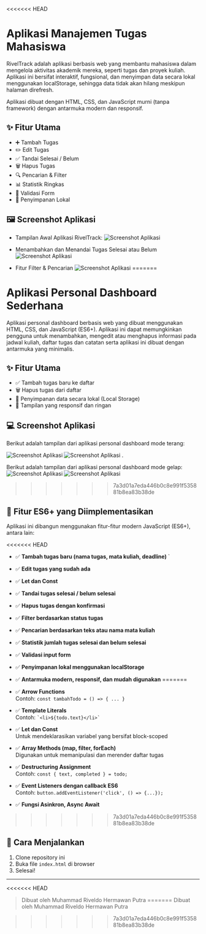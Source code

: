 <<<<<<< HEAD
# Aplikasi Manajemen Tugas Mahasiswa

RivelTrack adalah aplikasi berbasis web yang membantu mahasiswa dalam mengelola aktivitas akademik mereka, seperti tugas dan proyek kuliah.
Aplikasi ini bersifat interaktif, fungsional, dan menyimpan data secara lokal menggunakan localStorage, sehingga data tidak akan hilang meskipun halaman direfresh.

Aplikasi dibuat dengan HTML, CSS, dan JavaScript murni (tanpa framework) dengan antarmuka modern dan responsif.

## ✨ Fitur Utama
- ➕ Tambah Tugas
- ✏️ Edit Tugas
- ✅ Tandai Selesai / Belum
- 🗑️ Hapus Tugas
- 🔍 Pencarian & Filter
- 📊 Statistik Ringkas
- 🧠 Validasi Form
- 💾 Penyimpanan Lokal

## 🖼️ Screenshot Aplikasi

- Tampilan Awal Aplikasi RivelTrack:
![Screenshot Aplikasi](./images/Dashboard.png)

- Menambahkan dan Menandai Tugas Selesai atau Belum
![Screenshot Aplikasi](./images/ListTugas.png)

- Fitur Filter & Pencarian
![Screenshot Aplikasi](./images/Searching.png)
=======
# Aplikasi Personal Dashboard Sederhana

Aplikasi personal dashboard berbasis web yang dibuat menggunakan HTML, CSS, dan JavaScript (ES6+). Aplikasi ini dapat memungkinkan pengguna untuk menambahkan, mengedit atau menghapus informasi pada jadwal kuliah, daftar tugas dan catatan serta aplikasi ini dibuat dengan antarmuka yang minimalis.

## ✨ Fitur Utama

- ✅ Tambah tugas baru ke daftar
- 🗑️ Hapus tugas dari daftar
- 💾 Penyimpanan data secara lokal (Local Storage)
- 📱 Tampilan yang responsif dan ringan

## 💻 Screenshot Aplikasi

Berikut adalah tampilan dari aplikasi personal dashboard mode terang:

![Screenshot Aplikasi](./images/TemaTerang1.jpg)
![Screenshot Aplikasi](./images/TemaTerang2.jpg)
.

Berikut adalah tampilan dari aplikasi personal dashboard mode gelap:
![Screenshot Aplikasi](./images/TemaGelap1.jpg)
![Screenshot Aplikasi](./images/TemaGelap2.jpg)
>>>>>>> 7a3d01a7eda446b0c8e991f535881b8ea83b38de

## 🧠 Fitur ES6+ yang Diimplementasikan

Aplikasi ini dibangun menggunakan fitur-fitur modern JavaScript (ES6+), antara lain:

<<<<<<< HEAD
- ✅ **Tambah tugas baru (nama tugas, mata kuliah, deadline)**  `
- ✅ **Edit tugas yang sudah ada**  
- ✅ **Let dan Const** 
- ✅ **Tandai tugas selesai / belum selesai**
- ✅ **Hapus tugas dengan konfirmasi**
- ✅ **Filter berdasarkan status tugas**
- ✅ **Pencarian berdasarkan teks atau nama mata kuliah**
- ✅ **Statistik jumlah tugas selesai dan belum selesai**
- ✅ **Validasi input form**
- ✅ **Penyimpanan lokal menggunakan localStorage**
- ✅ **Antarmuka modern, responsif, dan mudah digunakan**
=======
- ✅ **Arrow Functions**  
  Contoh: `const tambahTodo = () => { ... }`

- ✅ **Template Literals**  
  Contoh: `` `<li>${todo.text}</li>` ``

- ✅ **Let dan Const**  
  Untuk mendeklarasikan variabel yang bersifat block-scoped

- ✅ **Array Methods (map, filter, forEach)**  
  Digunakan untuk memanipulasi dan merender daftar tugas

- ✅ **Destructuring Assignment**  
  Contoh: `const { text, completed } = todo;`

- ✅ **Event Listeners dengan callback ES6**  
  Contoh: `button.addEventListener('click', () => {...});`

- ✅ **Fungsi Asinkron, Async Await**
>>>>>>> 7a3d01a7eda446b0c8e991f535881b8ea83b38de

## 🏁 Cara Menjalankan

1. Clone repository ini
2. Buka file `index.html` di browser
3. Selesai!

---

<<<<<<< HEAD
> Dibuat oleh Muhammad Riveldo Hermawan Putra
=======
> Dibuat oleh Muhammad Riveldo Hermawan Putra


>>>>>>> 7a3d01a7eda446b0c8e991f535881b8ea83b38de
